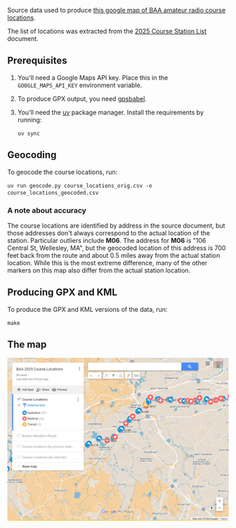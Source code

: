 Source data used to produce [this google map of BAA amateur radio course locations][map].

The list of locations was extracted from the [2025 Course Station List] document.

[map]: https://www.google.com/maps/d/u/0/edit?mid=1Ljv1p6dRHARUxZPiSQDZWUojn-v0lwo&usp=sharing
[2025 course station list]: https://drive.google.com/file/d/1Ozprj3KAfSksGb4U0FuE_94XGygfFqJN/view?usp=sharing

## Prerequisites

1. You'll need a Google Maps API key. Place this in the `GOOGLE_MAPS_API_KEY` environment variable.

1. To produce GPX output, you need [gpsbabel].

1. You'll need the [uv] package manager. Install the requirements by running:

    ```
    uv sync
    ```

[uv]: https://github.com/astral-sh/uv
[gpsbabel]: https://www.gpsbabel.org

## Geocoding

To geocode the course locations, run:

```
uv run geocode.py course_locations_orig.csv -o course_locations_geocoded.csv
```

### A note about accuracy

The course locations are identified by address in the source document, but those addresses don't always correspond to the actual location of the station. Particular outliers include **M06**. The address for **M06** is "106 Central St, Wellesley, MA", but the geocoded location of this address is 700 feet back from the route and about 0.5 miles away from the actual station location. While this is the most extreme difference, many of the other markers on this map also differ from the actual station location.

## Producing GPX and KML

To produce the GPX and KML versions of the data, run:

```
make
```

## The map

[![Screenshot showing a portion of the map of marathon course locations](map.png)][map]
